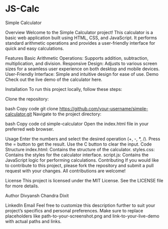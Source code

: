 # JS-Calc
Simple Calculator

Overview
Welcome to the Simple Calculator project! This calculator is a basic web application built using HTML, CSS, and JavaScript. It performs standard arithmetic operations and provides a user-friendly interface for quick and easy calculations.

Features
Basic Arithmetic Operations: Supports addition, subtraction, multiplication, and division.
Responsive Design: Adjusts to various screen sizes for a seamless user experience on both desktop and mobile devices.
User-Friendly Interface: Simple and intuitive design for ease of use.
Demo
Check out the live demo of the calculator here.

Installation
To run this project locally, follow these steps:

Clone the repository:

bash
Copy code
git clone https://github.com/your-username/simple-calculator.git
Navigate to the project directory:

bash
Copy code
cd simple-calculator
Open the index.html file in your preferred web browser.

Usage
Enter the numbers and select the desired operation (+, -, *, /).
Press the = button to get the result.
Use the C button to clear the input.
Code Structure
index.html: Contains the structure of the calculator.
styles.css: Contains the styles for the calculator interface.
script.js: Contains the JavaScript logic for performing calculations.
Contributing
If you would like to contribute to this project, please fork the repository and submit a pull request with your changes. All contributions are welcome!

License
This project is licensed under the MIT License. See the LICENSE file for more details.

Author
Divyansh Chandra Dixit

LinkedIn
Email
Feel free to customize this description further to suit your project’s specifics and personal preferences. Make sure to replace placeholders like path-to-your-screenshot.png and link-to-your-live-demo with actual paths and links.
